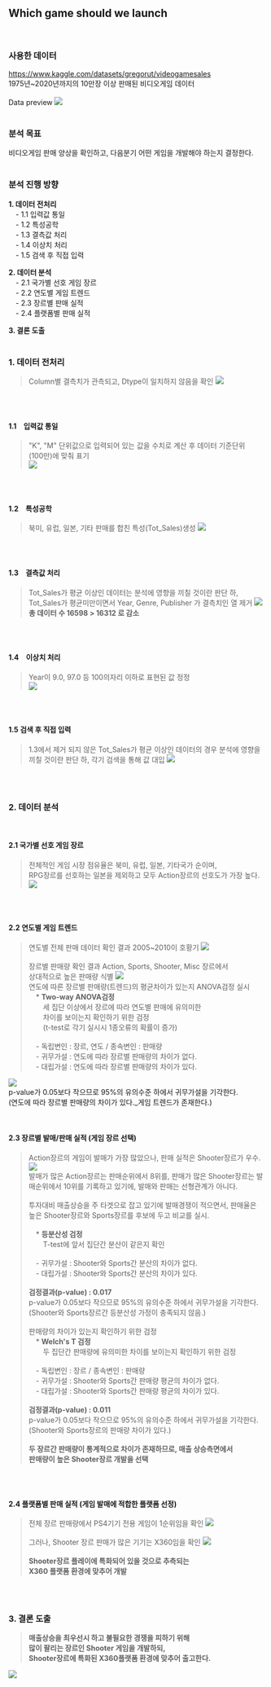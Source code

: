 ## **Which game should we launch**
<br>

### **사용한 데이터**
https://www.kaggle.com/datasets/gregorut/videogamesales<br>
1975년~2020년까지의 10만장 이상 판매된 비디오게임 데이터
<br><br>
Data preview
![](./images/data_preview.jpg)
<br>
<br>

### **분석 목표**
비디오게임 판매 양상을 확인하고, 다음분기 어떤 게임을 개발해야 하는지 결정한다.
<br><br>

### **분석 진행 방향**
**1. 데이터 전처리**<br>
　- 1.1 입력값 통일<br>
　- 1.2 특성공학<br>
　- 1.3 결측값 처리<br>
　- 1.4 이상치 처리<br>
　- 1.5 검색 후 직접 입력<br>



**2. 데이터 분석<br>**
　- 2.1 국가별 선호 게임 장르<br>
　- 2.2 연도별 게임 트렌드<br>
　- 2.3 장르별 판매 실적<br>
　- 2.4 플랫폼별 판매 실적<br>

**3. 결론 도출<br><br>**


### **1. 데이터 전처리<br>**
> Column별 결측치가 관측되고, Dtype이 일치하지 않음을 확인
![](./images/data_info.png)
<br>

<br>

#### **1.1　입력값 통일**
> "K", "M" 단위값으로 입력되어 있는 값을 수치로 계산 후 데이터 기준단위<br>(100만)에 맞춰 표기<br>
![](./images/data_unity.png)
<br>

<br>

#### **1.2　특성공학**
> 북미, 유럽, 일본, 기타 판매를 합친 특성(Tot_Sales)생성
![](./images/make_feature.png)
<br>

<br>

#### **1.3　결측값 처리**
> Tot_Sales가 평균 이상인 데이터는 분석에 영향을 끼칠 것이란 판단 하, Tot_Sales가 평균미만이면서 Year, Genre, Publisher 가 결측치인 열 제거
![](./images/del_null.png)
>**총 데이터 수 16598 > 16312 로 감소**
<br>

<br>

#### **1.4　이상치 처리**
> Year이 9.0, 97.0 등 100의자리 이하로 표현된 값 정정<br>
![](./images/fix_year.png)
<br>

<br>

#### **1.5 검색 후 직접 입력**
> 1.3에서 제거 되지 않은 Tot_Sales가 평균 이상인 데이터의 경우
분석에 영향을 끼칠 것이란 판단 하, 각기 검색을 통해 값 대입
![](./images/clean_null.png)
<br>

<br>

### **2. 데이터 분석<br>**
<br>

#### **2.1 국가별 선호 게임 장르**
> 전체적인 게임 시장 점유율은 북미, 유럽, 일본, 기타국가 순이며,<br> 
RPG장르를 선호하는 일본을 제외하고 모두 Action장르의 선호도가 가장 높다.
![](./images/Genre_sales_by_country.png)
<br>

<br>

#### **2.2 연도별 게임 트렌드**
> 연도별 전체 판매 데이터 확인 결과 2005~2010이 호황기
![](./images/Game_Sales_by_year.png)<br><br>
장르별 판매량 확인 결과 Action, Sports, Shooter, Misc 장르에서<br>
상대적으로 높은 판매량 식별
![](./images/Genre_sale_by_year.png)<br>
연도에 따른 장르별 판매량(트렌드)의 평균차이가 있는지 ANOVA검정 실시<br>
　* **Two-way ANOVA검정**<br>
　　세 집단 이상에서 장르에 따라 연도별 판매에 유의미한<br>　　차이를 보이는지 확인하기 위한 검정<br>
　　(t-test로 각기 실시시 1종오류의 확률이 증가)<br><br>
　- 독립변인 : 장르, 연도 / 종속변인 : 판매량<br>
　- 귀무가설 : 연도에 따라 장르별 판매량의 차이가 없다.<br>
　- 대립가설 : 연도에 따라 장르별 판매량의 차이가 있다.<br>

![](./images/Anova.png)<br>
p-value가 0.05보다 작으므로 95%의 유의수준 하에서 귀무가설을 기각한다.<br>
(연도에 따라 장르별 판매량의 차이가 있다._게임 트렌드가 존재한다.)
<br>

<br>

#### **2.3 장르별 발매/판매 실적** (**게임 장르 선택**)
> Action장르의 게임이 발매가 가장 많았으나, 판매 실적은 Shooter장르가 우수.
![](./images/Releases_Sales_by_genre.png)<br>
발매가 많은 Action장르는 판매순위에서 8위를, 판매가 많은 Shooter장르는 발매순위에서 10위를 기록하고 있기에, 발매와 판매는 선형관계가 아니다.<br><br>
투자대비 매출상승을 주 타겟으로 잡고 있기에 발매경쟁이 적으면서, 판매율은 높은 Shooter장르와 Sports장르를 후보에 두고 비교를 실시.<br><br>
　* **등분산성 검정**<br>
　　T-test에 앞서 집단간 분산이 같은지 확인<br><br>
　- 귀무가설 : Shooter와 Sports간 분산의 차이가 없다.<br>
　- 대립가설 : Shooter와 Sports간 분산의 차이가 있다.<br><br>
**검정결과(p-value) : 0.017**<br>
p-value가 0.05보다 작으므로 95%의 유의수준 하에서 귀무가설을 기각한다.<br>
(Shooter와 Sports장르간 등분산성 가정이 충족되지 않음.)<br><br>
판매량의 차이가 있는지 확인하기 위한 검정<br>
　* **Welch's T 검정**<br>
　　두 집단간 판매량에 유의미한 차이를 보이는지 확인하기 위한 검정<br><br>
　- 독립변인 : 장르 / 종속변인 : 판매량<br>
　- 귀무가설 : Shooter와 Sports간 판매량 평균의 차이가 없다.<br>
　- 대립가설 : Shooter와 Sports간 판매량 평균의 차이가 있다.<br><br>
**검정결과(p-value) : 0.011<br>**
p-value가 0.05보다 작으므로 95%의 유의수준 하에서 귀무가설을 기각한다.<br>
(Shooter와 Sports장르의 판매량 차이가 있다.)<br><br>
**두 장르간 판매량이 통계적으로 차이가 존재하므로, 매출 상승측면에서<br> 판매량이 높은 Shooter장르 개발을 선택**
<br>

<br>

#### **2.4 플랫폼별 판매 실적** (**게임 발매에 적합한 플랫폼 선정**)
> 전체 장르 판매량에서 PS4기기 전용 게임이 1순위임을 확인
![](./images/Tot_sale_by_platform.png)<br><br>
그러나, Shooter 장르 판매가 많은 기기는 X360임을 확인
![](./images/shooter_platform.png)<br><br>
**Shooter장르 플레이에 특화되어 있을 것으로 추측되는 <br> X360 플랫폼 환경에 맞추어 개발**
<br>

<br>

### **3. 결론 도출**<br>
> **매출상승을 최우선시 하고 불필요한 경쟁을 피하기 위해**<br>
**많이 팔리는 장르인 Shooter 게임을 개발하되,**<br>
**Shooter장르에 특화된 X360플랫폼 환경에 맞추어 출고한다.**

![](./images/result.png)
